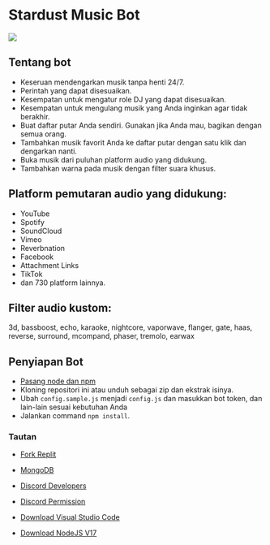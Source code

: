 # Stardust Music Bot
![](https://cdn.discordapp.com/avatars/817408723571179550/60b1c33abe9ebdd915b2b8fc1234d367.webp?size=1024)


## Tentang bot
- Keseruan mendengarkan musik tanpa henti 24/7.
- Perintah yang dapat disesuaikan.
- Kesempatan untuk mengatur role DJ yang dapat disesuaikan.
- Kesempatan untuk mengulang musik yang Anda inginkan agar tidak berakhir.
- Buat daftar putar Anda sendiri. Gunakan jika Anda mau, bagikan dengan semua orang.
- Tambahkan musik favorit Anda ke daftar putar dengan satu klik dan dengarkan nanti.
- Buka musik dari puluhan platform audio yang didukung.
- Tambahkan warna pada musik dengan filter suara khusus.


## Platform pemutaran audio yang didukung:
- YouTube
- Spotify 
- SoundCloud 
- Vimeo
- Reverbnation
- Facebook
- Attachment Links
- TikTok
- dan 730 platform lainnya.

## Filter audio kustom:
3d, bassboost, echo, karaoke, nightcore, vaporwave, flanger, gate, haas, reverse, surround, mcompand, phaser, tremolo, earwax

## Penyiapan Bot

- [Pasang node dan npm](https://docs.npmjs.com/downloading-and-installing-node-js-and-npm#using-a-node-version-manager-to-install-nodejs-and-npm)
- Kloning repositori ini atau unduh sebagai zip dan ekstrak isinya.
- Ubah `config.sample.js` menjadi `config.js` dan masukkan bot token, dan lain-lain sesuai kebutuhan Anda 
- Jalankan command `npm install`.

### Tautan

- [Fork Replit](https://replit.com/)

- [MongoDB](https://mongodb.com)

- [Discord Developers](https://discord.dev)

- [Discord Permission](https://bit.ly/3L4RZpi)

- [Download Visual Studio Code](https://code.visualstudio.com/download)

- [Download NodeJS V17](https://nodejs.org/)
